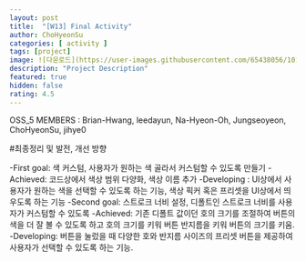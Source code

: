 ```yaml
---	
layout: post	
title:  "[W13] Final Activity"	
author: ChoHyeonSu
categories: [ activity ]	
tags: [project]
image: ![다운로드](https://user-images.githubusercontent.com/65438056/101276614-7c7aca00-37f1-11eb-889b-03fb01d1c35d.jpg)
description: "Project Description"	
featured: true	
hidden: false	
rating: 4.5
---	
```


OSS_5 MEMBERS : Brian-Hwang, leedayun, Na-Hyeon-Oh, Jungseoyeon, ChoHyeonSu, jihye0

#최종정리 및 발전, 개선 방향

-First goal: 색 커스텀, 사용자가 원하는 색 골라서 커스텀할 수 있도록 만들기
-Achieved: 코드상에서 색상 범위 다양화, 색상 이름 추가
-Developing : UI상에서 사용자가 원하는 색을 선택할 수 있도록 하는 기능, 색상 픽커 혹은 프리셋을 UI상에서 띄우도록 하는 기능
-Second goal: 스트로크 너비 설정, 디폴트인 스트로크 너비를 사용자가 커스텀할 수 있도록
-Achieved: 기존 디폴트 값이던 호의 크기를 조절하여 버튼의 색을 더 잘 볼 수 있도록 하고 호의 크기를 키워 버튼 반지름을 키워 버튼의 크기를 키움.
-Developing: 버튼을 눌렀을 때 다양한 호와 반지름 사이즈의 프리셋 버튼을 제공하여 사용자가 선택할 수 있도록 하는 기능.











